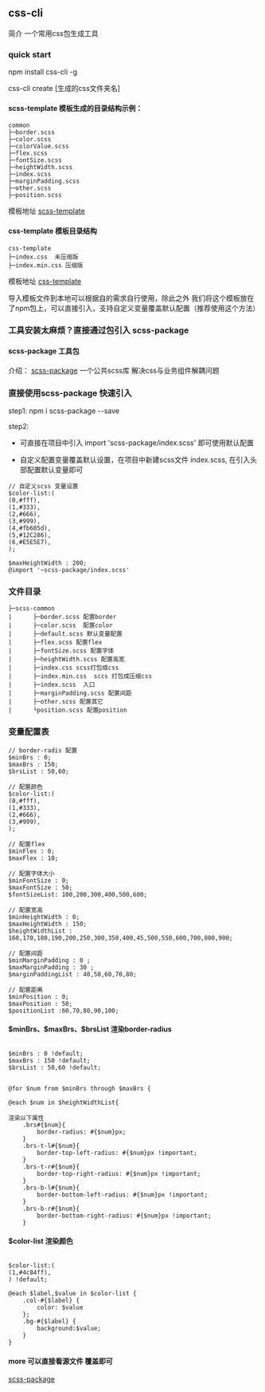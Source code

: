 ## css-cli

简介 一个常用css包生成工具

### quick start 

npm install css-cli -g

css-cli create [生成的css文件夹名]


#### scss-template 模板生成的目录结构示例：
```
common
├─border.scss
├─color.scss
├─colorValue.scss
├─flex.scss
├─fontSize.scss
├─heightWidth.scss
├─index.scss
├─marginPadding.scss
├─other.scss
├─position.scss
```

模板地址 [scss-template](https://github.com/yangfan0095/scss-template)

#### css-template 模板目录结构
```
css-template
├─index.css  未压缩版
├─index.min.css 压缩版
```

模板地址 [css-template](https://github.com/yangfan0095/css-template)


导入模板文件到本地可以根据自的需求自行使用，除此之外 我们将这个模板放在了npm包上，可以直接引入，支持自定义变量覆盖默认配置（推荐使用这个方法）

###  工具安装太麻烦？直接通过包引入 scss-package

#### scss-package 工具包

介绍： [scss-package](https://github.com/yangfan0095/scss-package) 一个公共scss库 解决css与业务组件解耦问题

### 直接使用scss-package 快速引入

step1: npm i scss-package --save

step2: 
* 可直接在项目中引入 import 'scss-package/index.scss' 即可使用默认配置

* 自定义配置变量覆盖默认设置，在项目中新建scss文件 index.scss, 在引入头部配置默认变量即可

```
// 自定义scss 变量设置
$color-list:(
(0,#fff),
(1,#333),
(2,#666),
(3,#999),
(4,#fb685d),
(5,#12C286),
(6,#E5E5E7),
);

$maxHeightWidth : 200;
@import '~scss-package/index.scss'

```


### 文件目录

```
├─scss-common
|      ├─border.scss 配置border
|      ├─color.scss  配置color
|      ├─default.scss 默认变量配置
|      ├─flex.scss 配置flex
|      ├─fontSize.scss 配置字体
|      ├─heightWidth.scss 配置高宽
|      ├─index.css scss打包成css
|      ├─index.min.css  sccs 打包成压缩css
|      ├─index.scss  入口
|      ├─marginPadding.scss 配置间距
|      ├─other.scss 配置其它
|      └position.scss 配置position
```
### 变量配置表

```
// border-radis 配置
$minBrs : 0;
$maxBrs : 150;
$brsList : 50,60;

// 配置颜色
$color-list:(
(0,#fff),
(1,#333),
(2,#666),
(3,#999),
);

// 配置flex
$minFlex : 0;
$maxFlex : 10;

// 配置字体大小
$minFontSize : 0;
$maxFontSize : 50;
$fontSizeList: 100,200,300,400,500,600;

// 配置宽高
$minHeightWidth : 0;
$maxHeightWidth : 150;
$heightWidthList : 160,170,180,190,200,250,300,350,400,45,500,550,600,700,800,900;

// 配置间距
$minMarginPadding : 0 ;
$maxMarginPadding : 30 ;
$marginPaddingList : 40,50,60,70,80;

// 配置距离
$minPosition : 0;
$maxPosition : 50;
$positionList :60,70,80,90,100;

```


####  \$minBrs、\$maxBrs、$brsList 渲染border-radius
```

$minBrs : 0 !default;
$maxBrs : 150 !default;
$brsList : 50,60 !default;


@for $num from $minBrs through $maxBrs {

@each $num in $heightWidthList{    

渲染以下属性
    .brs#{$num}{
        border-radius: #{$num}px;
    }
    .brs-t-l#{$num}{
        border-top-left-radius: #{$num}px !important;
    }
    .brs-t-r#{$num}{
        border-top-right-radius: #{$num}px !important;
    }
    .brs-b-l#{$num}{
        border-bottom-left-radius: #{$num}px !important;
    }
    .brs-b-r#{$num}{
        border-bottom-right-radius: #{$num}px !important;
    }

```

#### $color-list 渲染颜色
```

$color-list:(
(1,#4c84ff),
) !default;

@each $label,$value in $color-list {
    .col-#{$label} {
        color: $value
    };
    .bg-#{$label} {
        background:$value;
    }
}

```

#### more 可以直接看源文件 覆盖即可
[scss-package](https://github.com/yangfan0095/scss-package)


